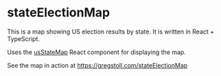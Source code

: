 # stateElectionMap

This is a map showing US election results by state.  It is written in React + TypeScript.

Uses the [usStateMap](https://github.com/gregstoll/usStateMap) React component for displaying the map.

See the map in action at https://gregstoll.com/stateElectionMap

